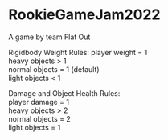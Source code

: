 # RookieGameJam2022
A game by team Flat Out

Rigidbody Weight Rules:
player weight = 1  
heavy objects > 1  
normal objects = 1  (default)  
light objects < 1  

Damage and Object Health Rules:  
player damage = 1   
heavy objects > 2  
normal objects = 2  
light objects = 1  
